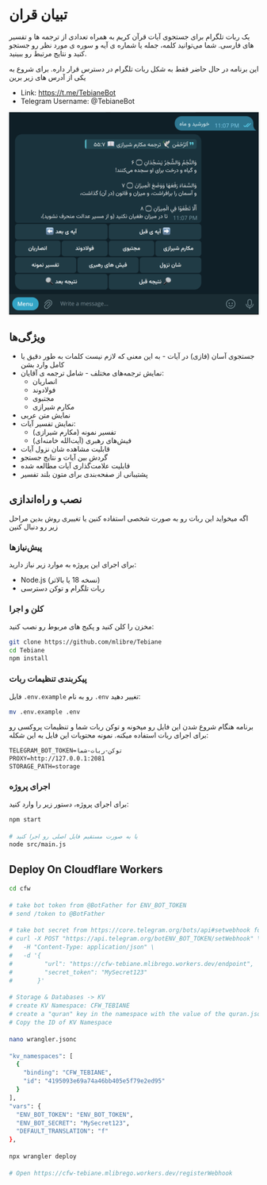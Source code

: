# تبیان قران

یک ربات تلگرام برای جستجوی آیات قرآن کریم به همراه تعدادی از ترجمه ها و تفسیر های فارسی. شما می‌توانید کلمه، جمله یا شماره ی آیه و سوره ی مورد نظر رو جستجو کنید و نتایج مرتبط رو ببینید.

این برنامه در حال حاضر فقط به شکل ربات تلگرام در دسترس قرار داره. برای شروع به یکی از آدرس های زیر برین

* Link: <https://t.me/TebianeBot>
* Telegram Username: @TebianeBot

![Tebiane](./image.png)

## ویژگی‌ها

* جستجوی آسان (فازی) در آیات - به این معنی که لازم نیست کلمات به طور دقیق یا کامل وارد بشن
* نمایش ترجمه‌های مختلف - شامل ترجمه ی آقایان:
  * انصاریان
  * فولادوند
  * مجتبوی
  * مکارم شیرازی
* نمایش متن عربی
* نمایش تفسیر آیات:
  * تفسیر نمونه (مکارم شیرازی)
  * فیش‌های رهبری (آیت‌الله خامنه‌ای)
* قابلیت مشاهده شان نزول آیات
* گردش بین آیات و نتایج جستجو
* قابلیت علامت‌گذاری آیات مطالعه شده
* پشتیبانی از صفحه‌بندی برای متون بلند تفسیر

## نصب و راه‌اندازی

اگه میخواید این ربات رو به صورت شخصی استفاده کنین یا تغییری روش بدین مراحل زیر رو دنبال کنین

### پیش‌نیازها

برای اجرای این پروژه به موارد زیر نیاز دارید:

* Node.js (نسخه 18 یا بالاتر)
* ربات تلگرام و توکن دسترسی

### کلن و اجرا

مخزن را کلن کنید و پکیج های مربوط رو نصب کنید:

```bash
git clone https://github.com/mlibre/Tebiane
cd Tebiane
npm install
```

### پیکربندی تنظیمات ربات

فایل `.env.example` رو به نام `.env` تغییر دهید:

```bash
mv .env.example .env
```

برنامه هنگام شروع شدن این فایل رو میخونه و توکن ربات شما و تنظیمات پروکسی رو برای اجرای ربات استفاده میکنه. نمونه محتویات این فایل به این شکله:

```env
TELEGRAM_BOT_TOKEN=توکن-ربات-شما
PROXY=http://127.0.0.1:2081
STORAGE_PATH=storage
```

### اجرای پروژه

برای اجرای پروژه، دستور زیر را وارد کنید:

```bash
npm start

# یا به صورت مستقیم فایل اصلی رو اجرا کنید
node src/main.js
```

## Deploy On Cloudflare Workers

```bash
cd cfw

# take bot token from @BotFather for ENV_BOT_TOKEN
# send /token to @BotFather

# take bot secret from https://core.telegram.org/bots/api#setwebhook for ENV_BOT_SECRET
# curl -X POST "https://api.telegram.org/botENV_BOT_TOKEN/setWebhook" \
#   -H "Content-Type: application/json" \
#   -d '{
#         "url": "https://cfw-tebiane.mlibrego.workers.dev/endpoint",
#         "secret_token": "MySecret123"
#       }'

# Storage & Databases -> KV
# create KV Namespace: CFW_TEBIANE
# create a "quran" key in the namespace with the value of the quran.json content
# Copy the ID of KV Namespace

nano wrangler.jsonc

"kv_namespaces": [
  {
    "binding": "CFW_TEBIANE",
    "id": "4195093e69a74a46bb405e5f79e2ed95"
  }
],
"vars": {
  "ENV_BOT_TOKEN": "ENV_BOT_TOKEN",
  "ENV_BOT_SECRET": "MySecret123",
  "DEFAULT_TRANSLATION": "f"
},

npx wrangler deploy

# Open https://cfw-tebiane.mlibrego.workers.dev/registerWebhook
```
